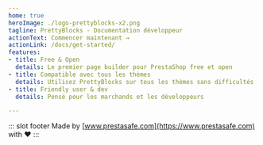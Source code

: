 ```yaml
---
home: true
heroImage: ./logo-prettyblocks-x2.png
tagline: PrettyBlocks - Documentation développeur
actionText: Commencer maintenant →
actionLink: /docs/get-started/
features:
- title: Free & Open
  details: Le premier page builder pour PrestaShop free et open
- title: Compatible avec tous les thèmes
  details: Utilisez PrettyBlocks sur tous les thèmes sans difficultés
- title: Friendly user & dev
  details: Pensé pour les marchands et les développeurs

---
```


::: slot footer
Made by [www.prestasafe.com](https://www.prestasafe.com) with ❤️
:::
